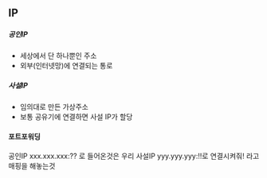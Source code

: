 ## IP

##### 공인IP
- 세상에서 단 하나뿐인 주소
- 외부(인터넷망)에 연결되는 통로 
##### 사설IP

- 임의대로 만든 가상주소
- 보통 공유기에 연결하면 사설 IP가 할당
  
#### 포트포워딩

공인IP  xxx.xxx.xxx:?? 로 들어온것은 
우리 사설IP yyy.yyy.yyy:!!로 연결시켜줘! 라고 매핑을 해놓는것


